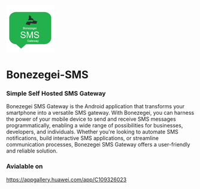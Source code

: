 
![bonezegei SMS](resources/bonezegeiSMS128.png "bonezegei SMS")
# Bonezegei-SMS


### Simple Self Hosted SMS Gateway

Bonezegei SMS Gateway is the Android application that transforms your smartphone into a versatile SMS gateway. With Bonezegei, you can harness the power of your mobile device to send and receive SMS messages programmatically, enabling a wide range of possibilities for businesses, developers, and individuals. Whether you're looking to automate SMS notifications, build interactive SMS applications, or streamline communication processes, Bonezegei SMS Gateway offers a user-friendly and reliable solution.


### Avialable on
https://appgallery.huawei.com/app/C109326023

